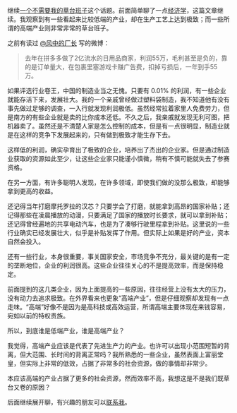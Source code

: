 
<!--
title: 谁是低端产业？
cover: ./cover.png
-->

继续[一个不需要我的草台班子](https://yylives.cc/2024/08/13/001-makeshift-troupe-that-not-need-me/)这个话题。前面简单聊了一点[经济学](https://yylives.cc/2024/09/27/002-why-the-premier-league-needs-a-financial-fair-play-act/)，这篇文章继续。我观察到有一些看起来比较低端的产业，却在生产工艺上达到极致；而一些所谓的高端产业则非常非常的草台班子。

之前有读过 [@风中的厂长](https://weibo.com/n/%E9%A3%8E%E4%B8%AD%E7%9A%84%E5%8E%82%E9%95%BF) 写的微博：

> 去年在拼多多做了2亿流水的日用品商家，利润55万，毛利甚至是负的，靠的是订单量大，在包裹里塞游戏卡赚广告费，扣掉亏损后，一年到手55万。

如果评选行业卷王，中国的制造业当之无愧。只要有 0.01% 的利润，有一些企业就能存活下来，发展壮大。我的一个亲戚曾经做过塑料袋制造，我不知道他有没有事先做过足够的调查，一入行就发现利润极低。虽然经常拉着家里人免费劳力，但是南方的有些企业就是卖的比你成本还低。不久之后，我亲戚就发现无利可图，把机器卖了。虽然还是不清楚人家是怎么控制的成本，但是有一点很明显，制造业就是在这样的竞争下发展起来的，只有做到极致才能生存下去。

这样低的利润，确实孕育出了极致的企业，培养出了杰出的企业家。但是通过制造业获取的资源如此至少，让这些企业家只能谨小慎微，稍有不慎可能就失去了参赛资格。

在另一方面，有许多聪明人发现，在许多领域，即使我们做的没那么极致，却能够拿到更高的收益。

还记得当年打磨摩托罗拉的汉芯？只要学会了打磨，就能拿到高昂的国家补贴；还记得那些在凌晨播放的动漫，只要满足了国家的播放时长要求，就可以拿到补贴；还记得曾经遍地的共享电动汽车，也是为了凑够行驶里程拿到补贴。这里说的一些行业确实已经发展壮大，似乎是补贴发挥了作用。但实际上如果是好的产业，资本自然会投入。

还有一些行业，本身很重要，事关国家安全，市场竞争不充分，最关键的是有一定的垄断地位，企业的利润很高。这些企业往往关心的不是提高效率，而是保持稳定。

前面提到的这几类企业，因为上面提高的一些原因，往往经营上没有太大的压力，没有动力去追求极致。在外界看来也更象“高端产业”，但是仔细观察却发现有一点走味。“高端”好像不是因为是高科技或高效运营，所谓高端主要体现在来钱容易，宛如以前的特权贵族。

所以，到底谁是低端产业，谁是高端产业？

我觉得，高端产业应该是代表了先进生产力的产业。也许可以出现小范围短暂的背离，但大范围、长时间的背离正常吗？我所熟悉的一些企业，虽然表面上富丽堂皇，但实际上非常的低效，占据了非常多的社会资源，做的事情却非常少。

本应该高端的产业占据了更多的社会资源，然而效率不高，我想这是不是我们既草台又卷的原因？

后面继续展开聊，有兴趣的朋友可以[联系我](https://yylives.cc/contact/)。

